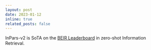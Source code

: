 ```yaml
---
layout: post
date: 2023-01-12
inline: true
related_posts: false
---
```


InPars-v2 is SoTA on the [BEIR Leaderboard](https://eval.ai/web/challenges/challenge-page/1897/leaderboard/4475) in zero-shot Information Retrieval.
